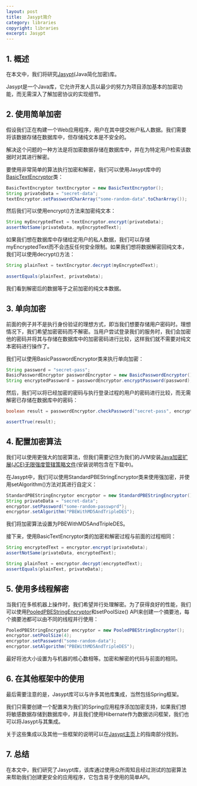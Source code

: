 ```yaml
---
layout: post
title:  Jasypt简介
category: libraries
copyright: libraries
excerpt: Jasypt
---
```


## 1. 概述

在本文中，我们将研究[Jasypt](http://www.jasypt.org/index.html)(Java简化加密)库。

Jasypt是一个Java库，它允许开发人员以最少的努力为项目添加基本的加密功能，而无需深入了解加密协议的实现细节。

## 2. 使用简单加密

假设我们正在构建一个Web应用程序，用户在其中提交帐户私人数据。我们需要将该数据存储在数据库中，但存储纯文本是不安全的。

解决这个问题的一种方法是将加密数据存储在数据库中，并在为特定用户检索该数据时对其进行解密。

要使用非常简单的算法执行加密和解密，我们可以使用Jasypt库中的[BasicTextEncryptor](http://www.jasypt.org/api/jasypt/1.8/org/jasypt/util/text/BasicTextEncryptor.html)类：

```java
BasicTextEncryptor textEncryptor = new BasicTextEncryptor();
String privateData = "secret-data";
textEncryptor.setPasswordCharArray("some-random-data".toCharArray());
```

然后我们可以使用encrypt()方法来加密纯文本：

```java
String myEncryptedText = textEncryptor.encrypt(privateData);
assertNotSame(privateData, myEncryptedText);
```

如果我们想在数据库中存储给定用户的私人数据，我们可以存储myEncryptedText而不会违反任何安全限制。如果我们想将数据解密回纯文本，我们可以使用decrypt()方法：

```java
String plainText = textEncryptor.decrypt(myEncryptedText);
 
assertEquals(plainText, privateData);
```

我们看到解密后的数据等于之前加密的纯文本数据。

## 3. 单向加密

前面的例子并不是执行身份验证的理想方式，即当我们想要存储用户密码时。理想情况下，我们希望加密密码而不解密。当用户尝试登录我们的服务时，我们会加密他的密码并将其与存储在数据库中的加密密码进行比较，这样我们就不需要对纯文本密码进行操作了。

我们可以使用BasicPasswordEncryptor类来执行单向加密：

```java
String password = "secret-pass";
BasicPasswordEncryptor passwordEncryptor = new BasicPasswordEncryptor();
String encryptedPassword = passwordEncryptor.encryptPassword(password);
```

然后，我们可以将已经加密的密码与执行登录过程的用户的密码进行比较，而无需解密已存储在数据库中的密码：

```java
boolean result = passwordEncryptor.checkPassword("secret-pass", encryptedPassword);

assertTrue(result);
```

## 4. 配置加密算法

我们可以使用更强大的加密算法，但我们需要记住为我们的JVM安装[Java加密扩展(JCE)无限强度管辖策略文件](http://www.oracle.com/technetwork/java/javase/downloads/jce8-download-2133166.html)(安装说明包含在下载中)。

在Jasypt中，我们可以使用StandardPBEStringEncryptor类来使用强加密，并使用setAlgorithm()方法对其进行自定义：

```java
StandardPBEStringEncryptor encryptor = new StandardPBEStringEncryptor();
String privateData = "secret-data";
encryptor.setPassword("some-random-passwprd");
encryptor.setAlgorithm("PBEWithMD5AndTripleDES");
```

我们将加密算法设置为PBEWithMD5AndTripleDES。

接下来，使用BasicTextEncryptor类的加密和解密过程与前面的过程相同：

```java
String encryptedText = encryptor.encrypt(privateData);
assertNotSame(privateData, encryptedText);

String plainText = encryptor.decrypt(encryptedText);
assertEquals(plainText, privateData);
```

## 5. 使用多线程解密

当我们在多核机器上操作时，我们希望并行处理解密。为了获得良好的性能，我们可以使用[PooledPBEStringEncryptor](http://www.jasypt.org/api/jasypt/1.9.0/org/jasypt/encryption/pbe/PooledPBEStringEncryptor.html)和setPoolSize() API来创建一个摘要池，每个摘要池都可以由不同的线程并行使用：

```java
PooledPBEStringEncryptor encryptor = new PooledPBEStringEncryptor();
encryptor.setPoolSize(4);
encryptor.setPassword("some-random-data");
encryptor.setAlgorithm("PBEWithMD5AndTripleDES");
```

最好将池大小设置为与机器的核心数相等。加密和解密的代码与前面的相同。

## 6. 在其他框架中的使用

最后需要注意的是，Jasypt库可以与许多其他库集成，当然包括Spring框架。

我们只需要创建一个配置来为我们的Spring应用程序添加加密支持，如果我们想将敏感数据存储到数据库中，并且我们使用Hibernate作为数据访问框架，我们也可以将Jasypt与其集成。

关于这些集成以及其他一些框架的说明可以在[Jasypt主页](http://www.jasypt.org/)上的指南部分找到。

## 7. 总结

在本文中，我们研究了Jasypt库，该库通过使用众所周知且经过测试的加密算法来帮助我们创建更安全的应用程序，它包含易于使用的简单API。